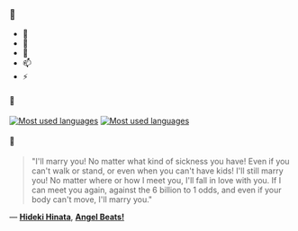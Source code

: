 ### 👋

- 🔭
- 🌱
- 💬
- 📫
- ⚡

#### 🧏

[![Most used languages](https://github-readme-stats-aynah.vercel.app/api/top-langs/?username=aynh&theme=solarized-dark&langs_count=6&layout=compact&hide_title=true)](https://github.com/anuraghazra/github-readme-stats#gh-dark-mode-only)
[![Most used languages](https://github-readme-stats-aynah.vercel.app/api/top-langs/?username=aynh&theme=solarized-light&langs_count=6&layout=compact&hide_title=true)](https://github.com/anuraghazra/github-readme-stats#gh-light-mode-only)

#### 💬

> "I'll marry you! No matter what kind of sickness you have! Even if you can't walk or stand, or even when you can't have kids! I'll still marry you! No matter where or how I meet you, I'll fall in love with you. If I can meet you again, against the 6 billion to 1 odds, and even if your body can't move, I'll marry you."

&mdash; [**Hideki Hinata**](https://myanimelist.net/character.php?q=Hideki%20Hinata&cat=character), [**Angel Beats!**](https://myanimelist.net/search/all?q=Angel%20Beats!&cat=all)
